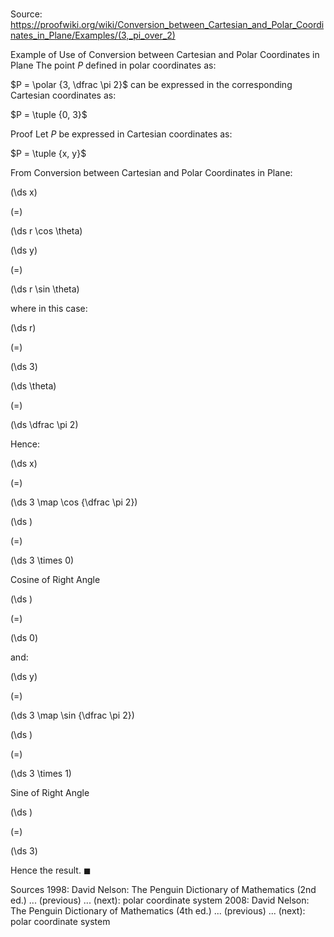 # 

Source: https://proofwiki.org/wiki/Conversion_between_Cartesian_and_Polar_Coordinates_in_Plane/Examples/(3,_pi_over_2)

Example of Use of Conversion between Cartesian and Polar Coordinates in Plane
The point $P$ defined in polar coordinates as:

$P = \polar {3, \dfrac \pi 2}$
can be expressed in the corresponding Cartesian coordinates as:

$P = \tuple {0, 3}$


Proof
Let $P$ be expressed in Cartesian coordinates as:

$P = \tuple {x, y}$

From Conversion between Cartesian and Polar Coordinates in Plane:














\(\ds x\)

\(=\)







\(\ds r \cos \theta\)




















\(\ds y\)

\(=\)







\(\ds r \sin \theta\)









where in this case:














\(\ds r\)

\(=\)







\(\ds 3\)




















\(\ds \theta\)

\(=\)







\(\ds \dfrac \pi 2\)










Hence:














\(\ds x\)

\(=\)







\(\ds 3 \map \cos {\dfrac \pi 2}\)




















\(\ds \)

\(=\)







\(\ds 3 \times 0\)





Cosine of Right Angle














\(\ds \)

\(=\)







\(\ds 0\)









and:














\(\ds y\)

\(=\)







\(\ds 3 \map \sin {\dfrac \pi 2}\)




















\(\ds \)

\(=\)







\(\ds 3 \times 1\)





Sine of Right Angle














\(\ds \)

\(=\)







\(\ds 3\)









Hence the result.
$\blacksquare$


Sources
1998: David Nelson: The Penguin Dictionary of Mathematics (2nd ed.) ... (previous) ... (next): polar coordinate system
2008: David Nelson: The Penguin Dictionary of Mathematics (4th ed.) ... (previous) ... (next): polar coordinate system




